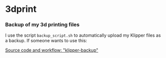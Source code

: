 # 3dprint
### Backup of my 3d printing files

I use the script `backup_script.sh` to automatically upload my Klipper files as a backup. If someone wants to use this:

[Source code and workflow: "klipper-backup"](https://github.com/Staubgeborener/klipper-backup)
